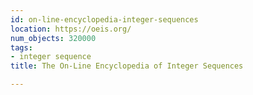 ```yaml
---
id: on-line-encyclopedia-integer-sequences
location: https://oeis.org/
num_objects: 320000
tags:
- integer sequence
title: The On-Line Encyclopedia of Integer Sequences

---
```


